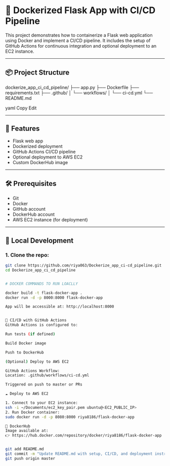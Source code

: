 # 🐳 Dockerized Flask App with CI/CD Pipeline

This project demonstrates how to containerize a Flask web application using Docker and implement a CI/CD pipeline. It includes the setup of GitHub Actions for continuous integration and optional deployment to an EC2 instance.

---

## 📦 Project Structure

dockerize_app_ci_cd_pipeline/
├── app.py
├── Dockerfile
├── requirements.txt
├── .github/
│ └── workflows/
│ └── ci-cd.yml
└── README.md

yaml
Copy
Edit


---

## 🚀 Features

- Flask web app
- Dockerized deployment
- GitHub Actions CI/CD pipeline
- Optional deployment to AWS EC2
- Custom DockerHub image

---

## 🛠️ Prerequisites

- Git
- Docker
- GitHub account
- DockerHub account
- AWS EC2 instance (for deployment)

---

## 🧪 Local Development

### 1. Clone the repo:

```bash
git clone https://github.com/riya063/Dockerize_app_ci-cd_pipeline.git
cd Dockerize_app_ci_cd_pipeline


# DOCKER COMMANDS TO RUN LOACLLY

docker build -t flask-docker-app .
docker run -d -p 8000:8000 flask-docker-app

App will be accessible at: http://localhost:8000


🔄 CI/CD with GitHub Actions
GitHub Actions is configured to:

Run tests (if defined)

Build Docker image

Push to DockerHub

(Optional) Deploy to AWS EC2

GitHub Actions Workflow:
Location: .github/workflows/ci-cd.yml

Triggered on push to master or PRs

☁️ Deploy to AWS EC2

1. Connect to your EC2 instance:
ssh -i ~/Documents/ec2_key_pair.pem ubuntu@<EC2_PUBLIC_IP>
2. Run Docker container:
sudo docker run -d -p 8080:8000 riya8186/flask-docker-app

🐙 DockerHub
Image available at:
👉 https://hub.docker.com/repository/docker/riya8186/flask-docker-app


git add README.md
git commit -m "Update README.md with setup, CI/CD, and deployment instructions"
git push origin master
